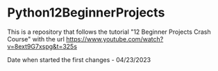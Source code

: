 # Python12BeginnerProjects

This is a repository that follows the tutorial "12 Beginner Projects Crash Course" with the url https://www.youtube.com/watch?v=8ext9G7xspg&t=325s

Date when started the first changes - 04/23/2023
